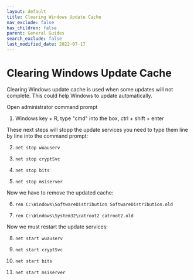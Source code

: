 ```yaml
---
layout: default
title: Clearing Windows Update Cache
nav_exclude: false
has_children: false
parent: General Guides
search_exclude: false
last_modified_date: 2022-07-17
---
```



# Clearing Windows Update Cache

Clearing Windows update cache is used when some updates will not complete. This could help Windows to update automatically. 

Open administrator command prompt

   1. Windows key + R, type "cmd" into the box, ctrl + shift + enter

These next steps will stopp the update services you need to type them line by line into the command prompt:

   2. `net stop wuauserv`

   3. `net stop cryptSvc`

   4. `net stop bits`
   
   5. `net stop msiserver`

Now we have to remove the updated cache:

   6. `ren C:\Windows\SoftwareDistribution SoftwareDistribution.old`

   7. `ren C:\Windows\System32\catroot2 catroot2.old`

Now we must restart the update services:

   8. `net start wuauserv`

   9. `net start cryptSvc`

   10. `net start bits`

   11. `net start msiserver`
   
   
